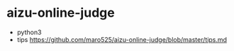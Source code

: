 # aizu-online-judge

- python3
- tips
https://github.com/maro525/aizu-online-judge/blob/master/tips.md
